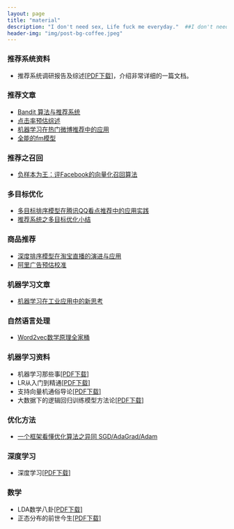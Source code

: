 ```yaml
---
layout: page
title: "material"
description: "I don't need sex, Life fuck me everyday."  ##I don't need sex \n Life fuck me everyday
header-img: "img/post-bg-coffee.jpeg"
---
```

### 推荐系统资料
 - 推荐系统调研报告及综述[[PDF下载]](https://pan.baidu.com/s/1vbmuK1TyzycitDoxAMgzgg)，介绍非常详细的一篇文档。

### 推荐文章

 - [Bandit 算法与推荐系统](https://cosx.org/2017/05/bandit-and-recommender-systems/)
 - [点击率预估综述](https://www.52cs.com/archives/1851)
 - [机器学习在热门微博推荐中的应用](https://yq.aliyun.com/articles/448320?do=login&accounttraceid=ae790246-2e55-4ede-ae1c-11762f3d4adf&do=login)
 - [全能的fm模型](https://zhuanlan.zhihu.com/p/58160982?utm_source=wechat_session&utm_medium=social&utm_oi=26740000817152)

### 推荐之召回
 - [负样本为王：评Facebook的向量化召回算法](https://zhuanlan.zhihu.com/p/165064102)

### 多目标优化
 - [多目标排序模型在腾讯QQ看点推荐中的应用实践](https://zhuanlan.zhihu.com/p/359275468)
 - [推荐系统之多目标优化小结](https://zhuanlan.zhihu.com/p/299913604)

### 商品推荐
 - [深度排序模型在淘宝直播的演进与应用](https://mp.weixin.qq.com/s/b0mHh-cTeY6LtZ88BlAleQ)
 - [阿里广告预估校准](https://mp.weixin.qq.com/s/9bqR14Qnbdy6kVB31gTjqw)

### 机器学习文章
 - [机器学习在工业应用中的新思考](https://zhuanlan.zhihu.com/p/24505389)

### 自然语言处理
 - [Word2vec数学原理全家桶](http://shomy.top/2017/07/28/word2vec-all/)

### 机器学习资料
 - 机器学习那些事[[PDF下载]](https://pan.baidu.com/s/1aNiU9A2LPr9sETW7zSxtYw)
 - LR从入门到精通[[PDF下载]](https://pan.baidu.com/s/1k7Una-mT9i03UZO67aW79A)
 - 支持向量机通俗导论[[PDF下载]](https://pan.baidu.com/s/1jDqIxWQlP9Fohs1IkleJ2g)
 - 大数据下的逻辑回归训练模型方法论[[PDF下载]](https://pan.baidu.com/s/11DR69aD9O3iyImF0DOU6fQ)

### 优化方法
 - [一个框架看懂优化算法之异同 SGD/AdaGrad/Adam](https://www.zhihu.com/column/juliuszh)

### 深度学习
 - 深度学习[[PDF下载]](https://pan.baidu.com/s/1CSVmPRfD2tFiIZrgidX6sw)


### 数学
 - LDA数学八卦[[PDF下载]](https://pan.baidu.com/s/1-3lg-hz0E2pbIk2bXDAzjw)
 - 正态分布的前世今生[[PDF下载]](https://pan.baidu.com/s/1q0Gca5nxR5EiTkSdrO8hrw)
